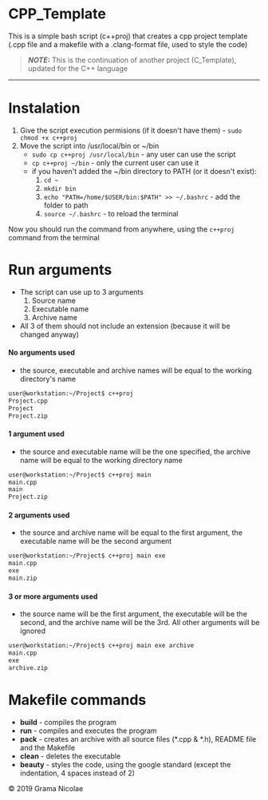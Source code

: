 # CPP_Template

This is a simple bash script (c++proj) that creates a cpp project template (.cpp file and a makefile with a .clang-format file, used to style the code)

> **_NOTE:_** This is the continuation of another project (C_Template), updated for the C++ language
---

# Instalation
1. Give the script execution permisions (if it doesn't have them) - `sudo chmod +x c++proj`
2. Move the script into /usr/local/bin or ~/bin
    - `sudo cp c++proj /usr/local/bin` - any user can use the script
    - `cp c++proj ~/bin` - only the current user can use it
    - if you haven't added the ~/bin directory to PATH (or it doesn't exist): 
        1. `cd ~`
        2. `mkdir bin`
        3. `echo "PATH=/home/$USER/bin:$PATH" >> ~/.bashrc` - add the folder to path
        4. `source ~/.bashrc` - to reload the terminal

Now you should run the command from anywhere, using the `c++proj` command from the terminal


# Run arguments
- The script can use up to 3 arguments
    1. Source name
    2. Executable name
    3. Archive name
- All 3 of them should not include an extension (because it will be changed anyway)

#### No arguments used
- the source, executable and archive names will be equal to the working directory's name
```bash
user@workstation:~/Project$ c++proj
Project.cpp
Project
Project.zip
```

#### 1 argument used
- the source and executable name will be the one specified, the archive name will be equal to the working directory name
```bash
user@workstation:~/Project$ c++proj main
main.cpp
main
Project.zip
```

#### 2 arguments used
- the source and archive name will be equal to the first argument, the executable name will be
the second argument
```bash
user@workstation:~/Project$ c++proj main exe
main.cpp
exe
main.zip
```

#### 3 or more arguments used
- the source name will be the first argument, the executable will be the second, and the archive name will be the 3rd. All other arguments will be ignored
```bash
user@workstation:~/Project$ c++proj main exe archive
main.cpp
exe
archive.zip
```

# Makefile commands

- **build** - compiles the program
- **run** - compiles and executes the program
- **pack** - creates an archive with all source files (*.cpp & *.h), README file and the Makefile
- **clean** - deletes the executable
- **beauty** - styles the code, using the google standard (except the indentation, 4 spaces instead of 2)

© 2019 Grama Nicolae
